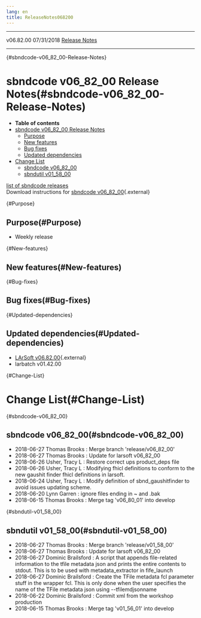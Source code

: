 ```yaml
---
lang: en
title: ReleaseNotes068200
---
```


  ----------- ------------ -- -- ------------------------------------------------------
  v06.82.00   07/31/2018         [Release Notes](ReleaseNotes068200.html)
  ----------- ------------ -- -- ------------------------------------------------------

{#sbndcode-v06_82_00-Release-Notes}

sbndcode v06\_82\_00 Release Notes(#sbndcode-v06_82_00-Release-Notes)
======================================================================================

-   **Table of contents**
-   [sbndcode v06\_82\_00 Release
    Notes](#sbndcode-v06_82_00-Release-Notes)
    -   [Purpose](#Purpose)
    -   [New features](#New-features)
    -   [Bug fixes](#Bug-fixes)
    -   [Updated dependencies](#Updated-dependencies)
-   [Change List](#Change-List)
    -   [sbndcode v06\_82\_00](#sbndcode-v06_82_00)
    -   [sbndutil v01\_58\_00](#sbndutil-v01_58_00)

[list of sbndcode
releases](List_of_SBND_code_releases.html)\
Download instructions for [sbndcode
v06\_82\_00](http://scisoft.fnal.gov/scisoft/bundles/sbnd/v06_82_00/sbndcode-v06_82_00.html){.external}

{#Purpose}

Purpose(#Purpose)
----------------------------------

-   Weekly release

{#New-features}

New features(#New-features)
--------------------------------------------

{#Bug-fixes}

Bug fixes(#Bug-fixes)
--------------------------------------

{#Updated-dependencies}

Updated dependencies(#Updated-dependencies)
------------------------------------------------------------

-   [LArSoft
    v06.82.00](https://cdcvs.fnal.gov/redmine/projects/larsoft/wiki/ReleaseNotes068200){.external}
-   larbatch v01.42.00

{#Change-List}

Change List(#Change-List)
==========================================

{#sbndcode-v06_82_00}

sbndcode v06\_82\_00(#sbndcode-v06_82_00)
----------------------------------------------------------

-   2018-06-27 Thomas Brooks : Merge branch \'release/v06\_82\_00\'
-   2018-06-27 Thomas Brooks : Update for larsoft v06\_82\_00
-   2018-06-26 Usher, Tracy L : Restore correct ups product\_deps file
-   2018-06-26 Usher, Tracy L : Modifying fhicl definitions to conform
    to the new gaushit finder fhicl definitions in larsoft.
-   2018-06-24 Usher, Tracy L : Modify definition of sbnd\_gaushitfinder
    to avoid issues updating scheme.
-   2018-06-20 Lynn Garren : ignore files ending in \~ and .bak
-   2018-06-15 Thomas Brooks : Merge tag \'v06\_80\_01\' into develop

{#sbndutil-v01_58_00}

sbndutil v01\_58\_00(#sbndutil-v01_58_00)
----------------------------------------------------------

-   2018-06-27 Thomas Brooks : Merge branch \'release/v01\_58\_00\'
-   2018-06-27 Thomas Brooks : Update for larsoft v06\_82\_00
-   2018-06-27 Dominic Brailsford : A script that appends file-related
    information to the tfile metadata json and prints the entire
    contents to stdout. This is to be used with metadata\_extractor in
    fife\_launch
-   2018-06-27 Dominic Brailsford : Create the TFile metadata fcl
    parameter stuff in the wrapper fcl. This is only done when the user
    specifies the name of the TFile metadata json using
    \--tfilemdjsonname
-   2018-06-22 Dominic Brailsford : Commit xml from the workshop
    production
-   2018-06-15 Thomas Brooks : Merge tag \'v01\_56\_01\' into develop
